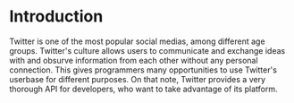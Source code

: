 # Introduction
Twitter is one of the most popular social medias, among different age groups. Twitter's culture allows users to communicate and exchange ideas with and obsurve information from each other without any personal connection. This gives programmers many opportunities to use Twitter's userbase for different purposes. On that note, Twitter provides a very thorough API for developers, who want to take advantage of its platform. 